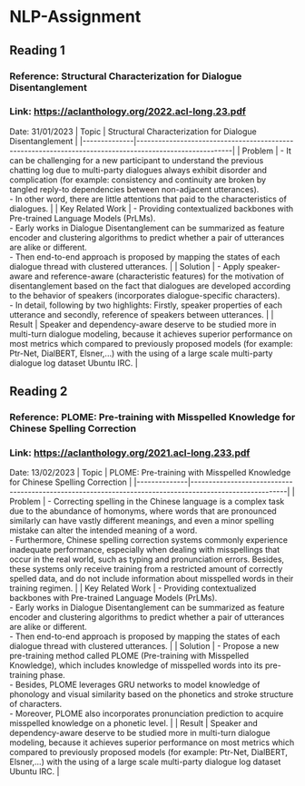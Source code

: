 # NLP-Assignment

## Reading 1
### Reference: Structural Characterization for Dialogue Disentanglement
### Link: https://aclanthology.org/2022.acl-long.23.pdf
Date: 31/01/2023
| Topic        | Structural Characterization for Dialogue Disentanglement |
|--------------|--------------------------------------------------------------------------------------------------------|
| Problem   | - It can be challenging for a new participant to understand the previous chatting log due to multi-party dialogues always exhibit disorder and complication (for example: consistency and continuity are broken by tangled reply-to dependencies between non-adjacent utterances). <br /> - In other word, there are little attentions that paid to the characteristics of dialogues. |
| Key Related Work | - Providing contextualized backbones with Pre-trained Language Models (PrLMs). <br /> - Early works in Dialogue Disentanglement can be summarized as feature encoder and clustering algorithms to predict whether a pair of utterances are alike or different. <br /> - Then end-to-end approach is proposed by mapping the states of each dialogue thread with clustered utterances. |
| Solution     | - Apply speaker-aware and reference-aware (characteristic features) for the motivation of disentanglement based on the fact that dialogues are developed according to the behavior of speakers (incorporates dialogue-specific characters). <br /> - In detail, following by two highlights: Firstly, speaker properties of each utterance and secondly, reference of speakers between utterances. |
| Result       | Speaker and dependency-aware deserve to be studied more in multi-turn dialogue modeling, because it achieves superior performance on most metrics which compared to previously proposed models (for example: Ptr-Net, DialBERT, Elsner,...) with the using of a large scale multi-party dialogue log dataset Ubuntu IRC. |


## Reading 2
### Reference: PLOME: Pre-training with Misspelled Knowledge for Chinese Spelling Correction
### Link: https://aclanthology.org/2021.acl-long.233.pdf
Date: 13/02/2023
| Topic        | PLOME: Pre-training with Misspelled Knowledge for Chinese Spelling Correction |
|--------------|--------------------------------------------------------------------------------------------------------|
| Problem   | - Correcting spelling in the Chinese language is a complex task due to the abundance of homonyms, where words that are pronounced similarly can have vastly different meanings, and even a minor spelling mistake can alter the intended meaning of a word. <br /> - Furthermore, Chinese spelling correction systems commonly experience inadequate performance, especially when dealing with misspellings that occur in the real world, such as typing and pronunciation errors. Besides, these systems only receive training from a restricted amount of correctly spelled data, and do not include information about misspelled words in their training regimen. |
| Key Related Work | - Providing contextualized backbones with Pre-trained Language Models (PrLMs). <br /> - Early works in Dialogue Disentanglement can be summarized as feature encoder and clustering algorithms to predict whether a pair of utterances are alike or different. <br /> - Then end-to-end approach is proposed by mapping the states of each dialogue thread with clustered utterances. |
| Solution     | - Propose a new pre-training method called PLOME (Pre-training with Misspelled Knowledge), which includes knowledge of misspelled words into its pre-training phase. <br /> - Besides, PLOME leverages GRU networks to model knowledge of phonology and visual similarity based on the phonetics and stroke structure of characters. <br /> - Moreover, PLOME also incorporates pronunciation prediction to acquire misspelled knowledge on a phonetic level. |
| Result       | Speaker and dependency-aware deserve to be studied more in multi-turn dialogue modeling, because it achieves superior performance on most metrics which compared to previously proposed models (for example: Ptr-Net, DialBERT, Elsner,...) with the using of a large scale multi-party dialogue log dataset Ubuntu IRC. |
